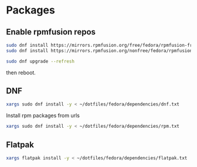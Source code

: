 # Packages

## Enable rpmfusion repos

```bash
sudo dnf install https://mirrors.rpmfusion.org/free/fedora/rpmfusion-free-release-$(rpm -E %fedora).noarch.rpm
sudo dnf install https://mirrors.rpmfusion.org/nonfree/fedora/rpmfusion-nonfree-release-$(rpm -E %fedora).noarch.rpm
```

```bash
sudo dnf upgrade --refresh
```

then reboot.

## DNF

```bash
xargs sudo dnf install -y < ~/dotfiles/fedora/dependencies/dnf.txt
```

Install rpm packages from urls

```bash
xargs sudo dnf install -y < ~/dotfiles/fedora/dependencies/rpm.txt
```

## Flatpak

```bash
xargs flatpak install -y < ~/dotfiles/fedora/dependencies/flatpak.txt
```

